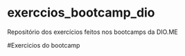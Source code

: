 # exerccios_bootcamp_dio
Repositório dos exercícios feitos nos bootcamps da DIO.ME


#Exercicios do bootcamp
